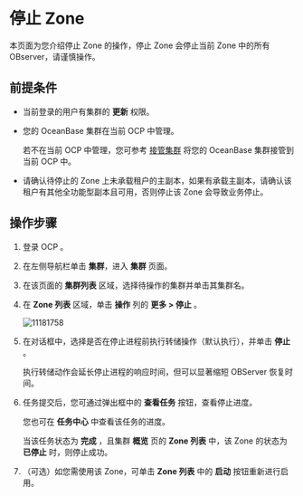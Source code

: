 # 停止 Zone

本页面为您介绍停止 Zone 的操作，停止 Zone 会停止当前 Zone 中的所有 OBserver，请谨慎操作。

## 前提条件

* 当前登录的用户有集群的 **更新** 权限。

* 您的 OceanBase 集群在当前 OCP 中管理。

  若不在当前 OCP 中管理，您可参考 [接管集群](../300.manage-a-cluster/400.take-over-a-cluster.md) 将您的 OceanBase 集群接管到当前 OCP 中。
  
* 请确认待停止的 Zone 上未承载租户的主副本，如果有承载主副本，请确认该租户有其他全功能型副本且可用，否则停止该 Zone 会导致业务停止。

## 操作步骤

1. 登录 OCP 。

2. 在左侧导航栏单击 **集群**，进入 **集群** 页面。

3. 在该页面的 **集群列表** 区域，选择待操作的集群并单击其集群名。

4. 在 **Zone 列表** 区域，单击 **操作** 列的 **更多 > 停止** 。

   ![11181758](https://obbusiness-private.oss-cn-shanghai.aliyuncs.com/doc/img/ocp/421/%E5%81%9C%E6%AD%A2zone.png)

5. 在对话框中，选择是否在停止进程前执行转储操作（默认执行），并单击 **停止** 。

   执行转储动作会延长停止进程的响应时间，但可以显著缩短 OBServer 恢复时间。

6. 任务提交后，您可通过弹出框中的 **查看任务** 按钮，查看停止进度。

   您也可在 **任务中心** 中查看该任务的进度。

   当该任务状态为 **完成** ，且集群 **概览** 页的 **Zone 列表** 中，该 Zone 的状态为 **已停止** 时，则停止成功。

7. （可选）如您需使用该 Zone，可单击 **Zone 列表** 中的 **启动** 按钮重新进行启用。
